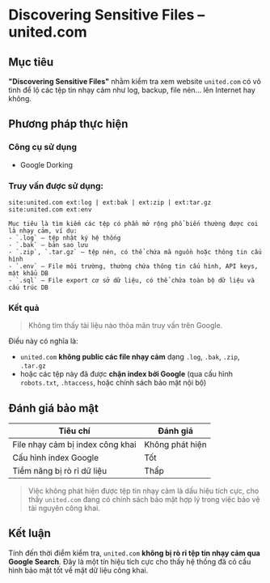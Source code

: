 
# Discovering Sensitive Files – united.com

## Mục tiêu

**"Discovering Sensitive Files"** nhằm kiểm tra xem website `united.com` có vô tình để lộ các tệp tin nhạy cảm như log, backup, file nén… lên Internet hay không. 

## Phương pháp thực hiện

### Công cụ sử dụng
- Google Dorking

### Truy vấn được sử dụng:
```plaintext
site:united.com ext:log | ext:bak | ext:zip | ext:tar.gz
site:united.com ext:env

Mục tiêu là tìm kiếm các tệp có phần mở rộng phổ biến thường được coi là nhạy cảm, ví dụ:
- `.log` – tệp nhật ký hệ thống
- `.bak` – bản sao lưu
- `.zip`, `.tar.gz` – tệp nén, có thể chứa mã nguồn hoặc thông tin cấu hình
- `.env` – File môi trường, thường chứa thông tin cấu hình, API keys, mật khẩu DB
- `.sql` – File export cơ sở dữ liệu, có thể chứa toàn bộ dữ liệu và cấu trúc DB

```
### Kết quả

> Không tìm thấy tài liệu nào thỏa mãn truy vấn trên Google.

Điều này có nghĩa là:
- `united.com` **không public các file nhạy cảm** dạng `.log`, `.bak`, `.zip`, `.tar.gz`
- hoặc các tệp này đã được **chặn index bởi Google** (qua cấu hình `robots.txt`, `.htaccess`, hoặc chính sách bảo mật nội bộ)


## Đánh giá bảo mật

| Tiêu chí                            | Đánh giá       |
|-------------------------------------|----------------|
| File nhạy cảm bị index công khai    | Không phát hiện |
| Cấu hình index Google               | Tốt          |
| Tiềm năng bị rò rỉ dữ liệu          | Thấp         |

> Việc không phát hiện được tệp tin nhạy cảm là dấu hiệu tích cực, cho thấy `united.com` đang có chính sách bảo mật hợp lý trong việc bảo vệ tài nguyên công khai.


## Kết luận

Tính đến thời điểm kiểm tra, `united.com` **không bị rò rỉ tệp tin nhạy cảm qua Google Search**. Đây là một tín hiệu tích cực cho thấy hệ thống đã có cấu hình bảo mật tốt về mặt dữ liệu công khai.
